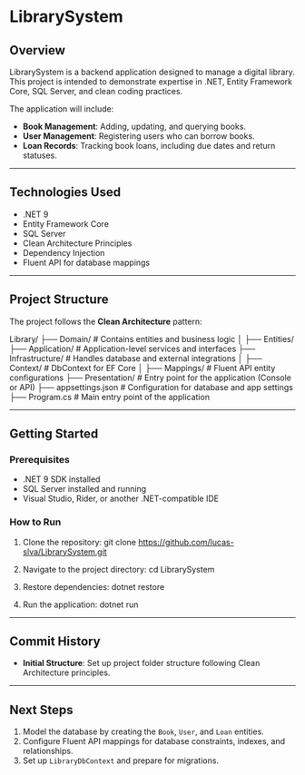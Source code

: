 
# LibrarySystem

## Overview
LibrarySystem is a backend application designed to manage a digital library. This project is intended to demonstrate expertise in .NET, Entity Framework Core, SQL Server, and clean coding practices.

The application will include:
- **Book Management**: Adding, updating, and querying books.
- **User Management**: Registering users who can borrow books.
- **Loan Records**: Tracking book loans, including due dates and return statuses.

---

## Technologies Used
- .NET 9
- Entity Framework Core
- SQL Server
- Clean Architecture Principles
- Dependency Injection
- Fluent API for database mappings

---

## Project Structure
The project follows the **Clean Architecture** pattern:

Library/
├── Domain/             # Contains entities and business logic
│   ├── Entities/
├── Application/        # Application-level services and interfaces
├── Infrastructure/     # Handles database and external integrations
│   ├── Context/        # DbContext for EF Core
│   ├── Mappings/       # Fluent API entity configurations
├── Presentation/       # Entry point for the application (Console or API)
├── appsettings.json    # Configuration for database and app settings
├── Program.cs          # Main entry point of the application

---

## Getting Started

### Prerequisites
- .NET 9 SDK installed
- SQL Server installed and running
- Visual Studio, Rider, or another .NET-compatible IDE

### How to Run
1. Clone the repository:
   git clone https://github.com/lucas-slva/LibrarySystem.git

2. Navigate to the project directory:
   cd LibrarySystem

3. Restore dependencies:
   dotnet restore

4. Run the application:
   dotnet run

---

## Commit History
- **Initial Structure**: Set up project folder structure following Clean Architecture principles.

---

## Next Steps
1. Model the database by creating the `Book`, `User`, and `Loan` entities.
2. Configure Fluent API mappings for database constraints, indexes, and relationships.
3. Set up `LibraryDbContext` and prepare for migrations.
